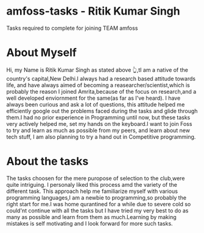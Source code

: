 # amfoss-tasks - Ritik Kumar Singh
Tasks required to complete for joining TEAM amfoss
# About Myself
Hi, my Name is Ritik Kumar Singh as stated above 👆,tI am a native of the country's capital,New Delhi.I always had a research based attitude towards life, and have always aimed of becoming a reasearcher/scientist,which is probably the reason I joined Amrita,because of the focus on research,and a well developed enviornment for the same(as far as I've heard). I have always been curious and ask a lot of questions, this attitude helped me efficiently google out the problems faced during the tasks and glide through them.I had no prior experience in Programming until now, but these tasks very actively helped me, set my hands on the keyboard.I want to join Foss to try and learn as much as possible from my peers, and learn about new tech stuff, I am also planning to try a hand out in Competitive programming.
# About the tasks
The tasks choosen for the mere puropose of selection to the club,were quite intriguing. I personaly liked this process amd the variety of the different task. This approach help me familiarize myself with various programming languages,I am a newbie to programming,so probably the right start for me.I was home qurantined for a while due to severe cold so could'nt continue with all the tasks but I have tried my very best to do as many as possible and learn from them as much.Learning by making mistakes is self motivating and I look forward for more such tasks.
